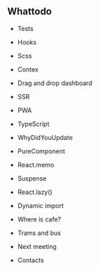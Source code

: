 ## Whattodo

- Tests
- Hooks
- Scss
- Contex
- Drag and drop dashboard
- SSR
- PWA
- TypeScript
- WhyDidYouUpdate
- PureComponent
- React.memo
- Suspense
- React.lazy()
- Dynamic import

- Where is cafe?
- Trams and bus
- Next meeting
- Contacts